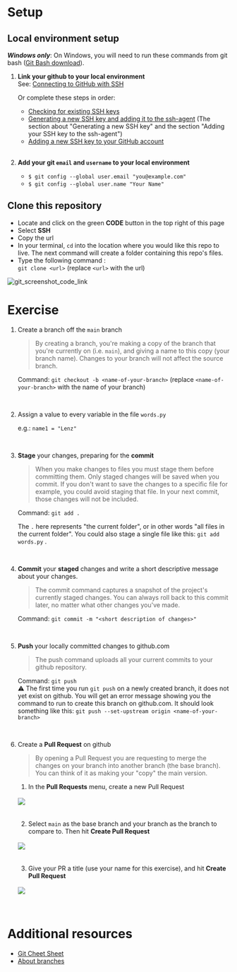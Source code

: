 # Setup

## Local environment setup 
***Windows only***: 
On Windows, you will need to run these commands from git bash ([Git Bash download](https://git-scm.com/downloads)).


1. **Link your github to your local environment**  
  See: [Connecting to GitHub with SSH](https://docs.github.com/en/authentication/connecting-to-github-with-ssh)

    Or complete these steps in order:  
    - [Checking for existing SSH keys](https://docs.github.com/en/authentication/connecting-to-github-with-ssh/checking-for-existing-ssh-keys)  
    - [Generating a new SSH key and adding it to the ssh-agent](https://docs.github.com/en/authentication/connecting-to-github-with-ssh/generating-a-new-ssh-key-and-adding-it-to-the-ssh-agent)   (The section about "Generating a new SSH key" and the section "Adding your SSH key to the ssh-agent")
    - [Adding a new SSH key to your GitHub account](https://docs.github.com/en/authentication/connecting-to-github-with-ssh/adding-a-new-ssh-key-to-your-github-account)  
    <br>  


2. **Add your git `email` and `username` to your local environment**  
    - `$ git config --global user.email "you@example.com"`  
    - `$ git config --global user.name "Your Name"`  


## Clone this repository 

  - Locate and click on the green **CODE** button in the top right of this page 
  - Select **SSH**
  - Copy the url 
  - In your terminal, `cd` into the location where you would like this repo to live. The next command will create a folder containing this repo's files. 
  - Type the following command :   
  ```git clone <url>```   (replace `<url>` with the url)

![git_screenshot_code_link](https://user-images.githubusercontent.com/34327253/149275115-b26a213a-2efe-4165-a8f1-1392b60d9f5f.png)

# Exercise 

1. Create a branch off the `main` branch  
    
    >By creating a branch, you're making a copy of the branch that you're currently on (i.e. `main`), and giving a name to this copy (your branch name). Changes to your branch will not affect the source branch. 

    Command: ```git checkout -b <name-of-your-branch>```  (replace `<name-of-your-branch>` with the name of your branch)
  
  <br>  
  
2. Assign a value to every variable in the file `words.py`

   e.g.: `name1 = "Lenz"`  
<br>

3. **Stage** your changes, preparing for the **commit**  

    >When you make changes to files you must stage them before committing them. Only staged changes will be saved when you commit. If you don't want to save the changes to a specific file for example, you could avoid staging that file. In your next commit, those changes will not be included.   

   Command:  ```git add .```  
   
   The `.` here represents "the current folder", or in other words "all files in the current folder". You could also stage a single file 
   like this: `git add words.py` . 
   
    <br>
    
 4. **Commit** your **staged** changes and write a short descriptive message about your changes.  
     
     >The commit command captures a snapshot of the project's currently staged changes. You can always roll back to this commit later, no matter what other changes you've made.   

    Command:  ```git commit -m "<short description of changes>"```
     
     <br>
     
 5. **Push** your locally committed changes to github.com  
     
     >The push command uploads all your current commits to your github repository.  
     
    Command:  ```git push```  
     ⚠️ The first time you run `git push` on a newly created branch, it does not yet exist on github. You will get an error message showing you the command to run to create this branch on github.com. It should look something like this: ```git push --set-upstream origin <name-of-your-branch>```  
     
  <br>
   
 6. Create a **Pull Request** on github
    
    >By opening a Pull Request you are requesting to merge the changes on your branch into another branch (the base branch). You can think of it as making your "copy" the main version.   
    
    1. In the **Pull Requests** menu, create a new Pull Request   
    <br>
      <!--     ![github_pr_step1](https://user-images.githubusercontent.com/34327253/149280375-693039fe-528b-4a0f-bed7-3892f415f4d2.png)      -->
      <img src="https://user-images.githubusercontent.com/34327253/149280375-693039fe-528b-4a0f-bed7-3892f415f4d2.png">
    <br>
    <br>
    <br>
    
    2. Select `main` as the base branch and your branch as the branch to compare to. Then hit **Create Pull Request**  
    <br>
      <!--     ![github_pr_step2](https://user-images.githubusercontent.com/34327253/149280373-c7da7a21-dfb4-42a0-b578-933d71c28e2b.png) -->
      <img src="https://user-images.githubusercontent.com/34327253/149280373-c7da7a21-dfb4-42a0-b578-933d71c28e2b.png">
    <br>
    <br>
    <br>
    

  
    3. Give your PR a title (use your name for this exercise), and hit **Create Pull Request**  
    <br>
      <img src="https://user-images.githubusercontent.com/34327253/149282656-d95bc2ec-832a-4a2a-b68e-442f72f39a7e.png">
      <!--    ![github_pr_step3](https://user-images.githubusercontent.com/34327253/149282656-d95bc2ec-832a-4a2a-b68e-442f72f39a7e.png) -->
    <br>
    <br>
    <br>    
    


<!-- 
     <img height=200 width=800 src="https://user-images.githubusercontent.com/34327253/149280375-693039fe-528b-4a0f-bed7-3892f415f4d2.png">
     <img height=200 width=800 src="https://user-images.githubusercontent.com/34327253/149280373-c7da7a21-dfb4-42a0-b578-933d71c28e2b.png">
     <img height=200 width=800 src="https://user-images.githubusercontent.com/34327253/149280369-923b3526-c583-47df-83b6-bc1588c2ca79.png"> -->
 
 





# Additional resources
- [Git Cheet Sheet](https://education.github.com/git-cheat-sheet-education.pdf)
- [About branches](https://docs.github.com/en/pull-requests/collaborating-with-pull-requests/proposing-changes-to-your-work-with-pull-requests/about-branches)


